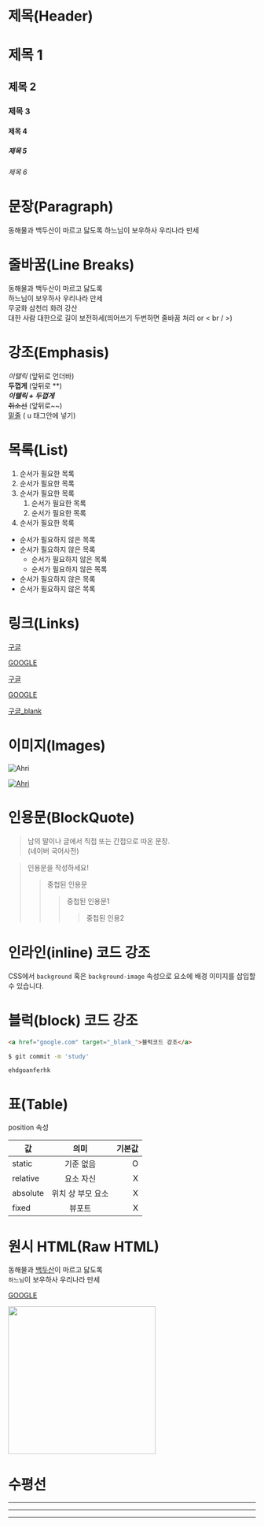 # 제목(Header)

# 제목 1
## 제목 2
### 제목 3
#### 제목 4
##### 제목 5
###### 제목 6


# 문장(Paragraph)

동해물과 백두산이 마르고 닳도록 
하느님이 보우하사 우리나라 만세

# 줄바꿈(Line Breaks)

동해물과 백두산이 마르고 닳도록  
하느님이 보우하사 우리나라 만세  
무궁화 삼천리 화려 강산  
대한 사람 대한으로 길이 보전하세(띄어쓰기 두번하면 줄바꿈 처리 or < br / >)

# 강조(Emphasis)

_이텔릭_ (앞뒤로 언더바)  
**두껍게** (앞뒤로 **)  
**_이텔릭 + 두껍게_**  
~~취소선~~ (앞뒤로~~)  
<u>밑줄</u> ( u 태그안에 넣기)


# 목록(List)

1. 순서가 필요한 목록
1. 순서가 필요한 목록
1. 순서가 필요한 목록
    1. 순서가 필요한 목록
    1. 순서가 필요한 목록
1. 순서가 필요한 목록

- 순서가 필요하지 않은 목록
- 순서가 필요하지 않은 목록
    - 순서가 필요하지 않은 목록
    - 순서가 필요하지 않은 목록
- 순서가 필요하지 않은 목록
- 순서가 필요하지 않은 목록

# 링크(Links)

<a href="google.com">구글</a>

[GOOGLE](https://google.com)

<a href="google.com" title="구글로 이동">구글</a>

[GOOGLE](https://google.com "구글로 이동!")

<a href="google.com" title="구글로 이동" target="_blank">구글_blank</a>

# 이미지(Images)

![Ahri](https://mblogthumb-phinf.pstatic.net/20161012_138/complusblog_1476198464207MB6zW_JPEG/http-2F2Flolteaser-lol.cdn.x-cdn.com2Fpromotion2F20162Fartbook2Fcontent2F.jpg?type=w800)

[![Ahri](https://mblogthumb-phinf.pstatic.net/20161012_138/complusblog_1476198464207MB6zW_JPEG/http-2F2Flolteaser-lol.cdn.x-cdn.com2Fpromotion2F20162Fartbook2Fcontent2F.jpg?type=w800)](op.gg)

# 인용문(BlockQuote)

> 남의 말이나 글에서 직접 또는 간접으로 따온 문장.  
> (네이버 국어사전)

> 인용문을 작성하세요!
>> 중첩된 인용문
>>> 중첩된 인용문1
>>>> 중첩된 인용2

# 인라인(inline) 코드 강조

CSS에서 `background` 혹은 `background-image` 속성으로 요소에 배경 이미지를 삽입할 수 있습니다.

# 블럭(block) 코드 강조

```html
<a href="google.com" target="_blank_">블럭코드 강조</a>
```

```bash
$ git commit -m 'study'
```

```plaintext
ehdgoanferhk
```

# 표(Table)

position 속성

값 | 의미 | 기본값  
--|:--:|--:
static | 기준 없음 | O
relative | 요소 자신 | X
absolute | 위치 상 부모 요소 | X
fixed | 뷰포트 | X

# 원시 HTML(Raw HTML)

동해물과 <u>백두산</u>이 마르고 닳도록<br />
`하느님`이 보우하사 우리나라 만세

<a href="google.com" target="_blank_">GOOGLE</a>

<img width="300" src="https://mblogthumb-phinf.pstatic.net/20161012_138/complusblog_1476198464207MB6zW_JPEG/http-2F2Flolteaser-lol.cdn.x-cdn.com2Fpromotion2F20162Fartbook2Fcontent2F.jpg?type=w800">

# 수평선 

---

***

___